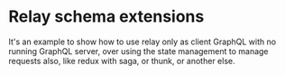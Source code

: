 # Relay schema extensions

It's an example to show how to use relay only as client GraphQL
with no running GraphQL server, over using the state management to
manage requests also, like redux with saga, or thunk,
or another else.
